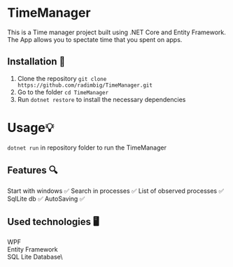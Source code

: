  # **TimeManager**
This is a Time manager project built using .NET Core and Entity Framework. The App allows you to spectate time that you spent on apps.
## Installation 🚀
1. Clone the repository `git clone https://github.com/radimbig/TimeManager.git`
2. Go to the folder `cd TimeManager`
3. Run `dotnet restore` to install the necessary dependencies
# Usage💡
`dotnet run` in repository folder to run the TimeManager
## Features 🔍
Start with windows ✅
Search in processes ✅
List of observed processes ✅
SqlLite db ✅
AutoSaving ✅
## Used technologies 🖥️
WPF\
Entity Framework\
SQL Lite Database\
